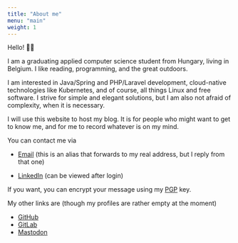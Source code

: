 ```yaml
---
title: "About me"
menu: "main"
weight: 1
---
```


Hello! 👋🏻

I am a graduating applied computer science student from Hungary, living in Belgium. I like reading,
programming, and the great outdoors. 

I am interested in Java/Spring and PHP/Laravel development, cloud-native technologies like Kubernetes, and of course, 
all things Linux and free software. I strive for simple and elegant solutions, but I am also not afraid of
complexity, when it is necessary.

I will use this website to host my blog. It is for people who might want to get to know me, and for 
me to record whatever is on my mind.

You can contact me via
 - [Email](mailto:levente.blog.p9ovf@slmail.me) (this is an alias that forwards to my real address, but I reply from that one) 
 
 - [LinkedIn](https://www.linkedin.com/in/leventekataipal/) (can be viewed after login)

If you want, you can encrypt your message using my [PGP](https://levente.blog/pgp) key.

My other links are (though my profiles are rather empty at the moment)

- [GitHub](https://github.com/levkp)
- [GitLab](https://gitlab.com/lev.kp)
- [Mastodon](https://mastodon.social/@levi_kp)
  

